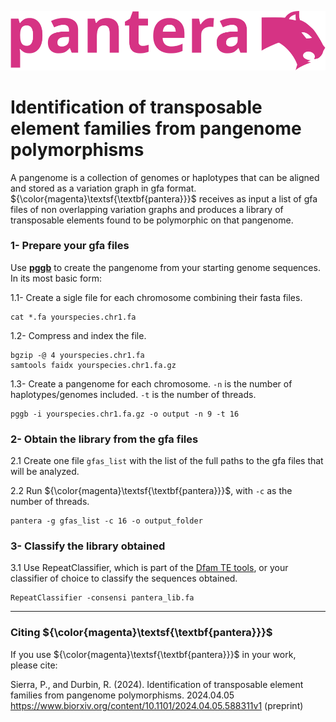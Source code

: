 ![pantera](images/pantera.svg?raw=true "pantera")
# Identification of transposable element families from pangenome polymorphisms

A pangenome is a collection of genomes or haplotypes that can be aligned and stored as a variation graph in gfa format. 
${\color{magenta}\textsf{\textbf{pantera}}}$ receives as input a list of gfa files of non overlapping variation graphs and produces a library of transposable elements found to be polymorphic on that pangenome.

### 1- Prepare your gfa files
Use [**pggb**](https://pggb.readthedocs.io/) to create the pangenome from your starting genome sequences. In its most basic form:

1.1- Create a sigle file for each chromosome combining their fasta files.
```
cat *.fa yourspecies.chr1.fa
```
1.2- Compress and index the file.
```
bgzip -@ 4 yourspecies.chr1.fa
samtools faidx yourspecies.chr1.fa.gz
```

1.3- Create a pangenome for each chromosome. `-n` is the number of haplotypes/genomes included. `-t` is the number of threads.
```
pggb -i yourspecies.chr1.fa.gz -o output -n 9 -t 16 
```

### 2- Obtain the library from the gfa files
2.1 Create one file `gfas_list` with the list of the full paths to the gfa files that will be analyzed.

2.2 Run ${\color{magenta}\textsf{\textbf{pantera}}}$, with `-c` as the number of threads.
```
pantera -g gfas_list -c 16 -o output_folder
```

### 3- Classify the library obtained
3.1 Use RepeatClassifier, which is part of the [Dfam TE tools](https://github.com/Dfam-consortium/TETools), or your classifier of choice to classify the sequences obtained.
```
RepeatClassifier -consensi pantera_lib.fa
```
***
### Citing ${\color{magenta}\textsf{\textbf{pantera}}}$
If you use ${\color{magenta}\textsf{\textbf{pantera}}}$ in your work, please cite:


Sierra, P., and Durbin, R. (2024). Identification of transposable element families from pangenome polymorphisms. 2024.04.05 https://www.biorxiv.org/content/10.1101/2024.04.05.588311v1 (preprint)












